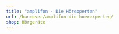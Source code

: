 ```yaml
---
title: "amplifon - Die Hörexperten"
url: /hannover/amplifon-die-hoerexperten/
shop: Hörgeräte
---
```

